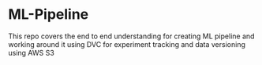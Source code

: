 # ML-Pipeline
This repo covers the end to end understanding for creating ML pipeline and working around it using DVC for experiment tracking and data versioning using AWS S3
